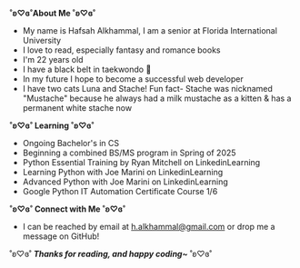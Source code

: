 **˚ʚ♡ɞ˚About Me ˚ʚ♡ɞ˚**
* My name is Hafsah Alkhammal, I am a senior at Florida International University
* I love to read, especially fantasy and romance books
* I'm 22 years old
* I have a black belt in taekwondo 🥋
* In my future I hope to become a successful web developer
* I have two cats Luna and Stache! Fun fact- Stache was nicknamed "Mustache" because he always had a milk mustache as a kitten & has a permanent white stache now

**˚ʚ♡ɞ˚ Learning ˚ʚ♡ɞ˚**
* Ongoing Bachelor's in CS
* Beginning a combined BS/MS program in Spring of 2025
* Python Essential Training by Ryan Mitchell on LinkedinLearning
* Learning Python with Joe Marini on LinkedinLearning
* Advanced Python with Joe Marini on LinkedinLearning
* Google Python IT Automation Certificate Course 1/6

**˚ʚ♡ɞ˚ Connect with Me ˚ʚ♡ɞ˚**
* I can be reached by email at h.alkhammal@gmail.com or drop me a message on GitHub!

˚ʚ♡ɞ˚ 
***Thanks for reading, and happy coding~***
˚ʚ♡ɞ˚
